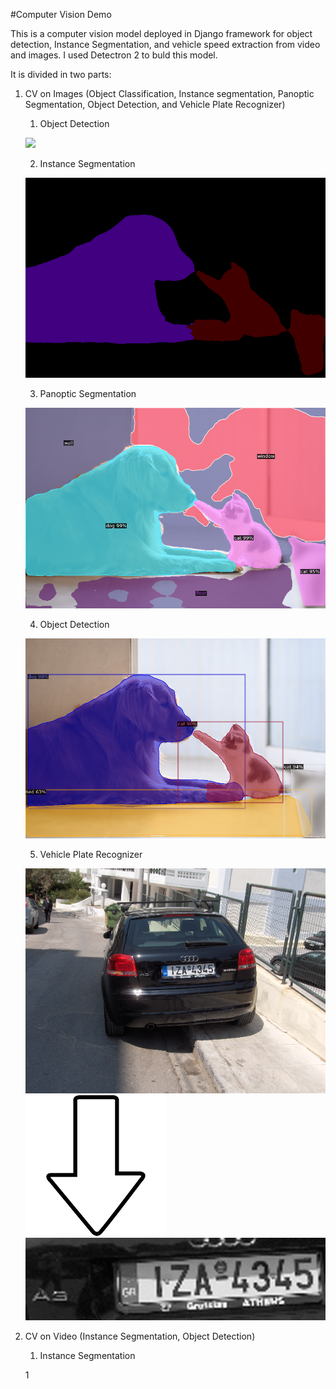 #Computer Vision Demo

This is a computer vision model deployed in Django framework for object detection, Instance Segmentation, and vehicle speed extraction from video and images.
I used Detectron 2 to buld this model.

It is divided in two parts:
1) CV on Images (Object Classification, Instance segmentation, Panoptic Segmentation, Object Detection, and Vehicle Plate Recognizer)
    1) Object Detection
  
    ![](https://ml4a.github.io/images/figures/localization-detection.png)

    2) Instance Segmentation

    ![](https://github.com/Mohit0928/Computer-Vision/blob/master/deployment/media/seg_img.png)

    3) Panoptic Segmentation

    ![](https://github.com/Mohit0928/Computer-Vision/blob/master/deployment/media/panoptic_img.png)

    4) Object Detection

    ![](https://github.com/Mohit0928/Computer-Vision/blob/master/deployment/media/obd_img.png)

    5) Vehicle Plate Recognizer

    ![](https://github.com/Mohit0928/Computer-Vision/blob/master/deployment/media/2uuuk.jpg)
    <br/>
    ![](https://github.com/Mohit0928/Computer-Vision/blob/master/deployment/media/down_arrow.png)
    <br/>
    ![](https://github.com/Mohit0928/Computer-Vision/blob/master/deployment/media/license_img.png)
    
 2) CV on Video (Instance Segmentation, Object Detection)
 
    1) Instance Segmentation
    
    1[](https://github.com/Mohit0928/Computer-Vision/blob/master/deployment/media/seg_vid.mp4)

